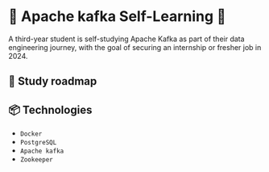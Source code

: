 # 🌃 Apache kafka Self-Learning 🌊
A third-year student is self-studying Apache Kafka as part of their data engineering journey, with the goal of securing an internship or fresher job in 2024.

## 🔦 Study roadmap

## 📦 Technologies
 - `Docker`
 - `PostgreSQL`
 - `Apache kafka`
 - `Zookeeper`